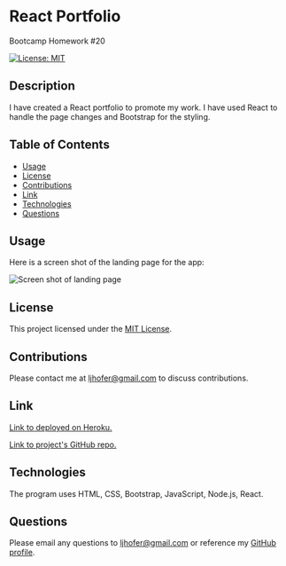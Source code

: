 # React Portfolio
Bootcamp Homework #20

[![License: MIT](https://img.shields.io/badge/License-MIT-yellow.svg)](https://opensource.org/licenses/MIT)


## Description 
I have created a React portfolio to promote my work. I have used React to handle the page changes and Bootstrap for the styling. 
    
## Table of Contents

- [Usage](#usage)
- [License](#license)
- [Contributions](#contributions)
- [Link](#link) 
- [Technologies](#technologies)
- [Questions](#questions)

## Usage
Here is a screen shot of the landing page for the app:
<!-- Add a final screen shot -->
![Screen shot of landing page](./public/images/homepagescreenshot.png)

## License
This project licensed under the [MIT License](https://opensource.org/licenses/MIT).

## Contributions
Please contact me at <ljhofer@gmail.com> to discuss contributions.

## Link
<!-- Switch out for final links -->
[Link to deployed on Heroku.](https://ljhofer-tech-blog.herokuapp.com/)

[Link to project's GitHub repo.](https://github.com/ljhofer/20-react-portfolio)

## Technologies
The program uses HTML, CSS, Bootstrap, JavaScript, Node.js, React.

## Questions
Please email any questions to <ljhofer@gmail.com> or reference my [GitHub profile](https://github.com/ljhofer). 